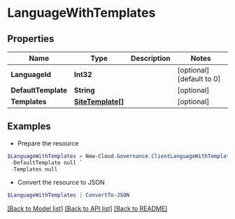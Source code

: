# LanguageWithTemplates
## Properties

Name | Type | Description | Notes
------------ | ------------- | ------------- | -------------
**LanguageId** | **Int32** |  | [optional] [default to 0]
**DefaultTemplate** | **String** |  | [optional] 
**Templates** | [**SiteTemplate[]**](SiteTemplate.md) |  | [optional] 

## Examples

- Prepare the resource
```powershell
$LanguageWithTemplates = New-Cloud.Governance.ClientLanguageWithTemplates  -LanguageId null `
 -DefaultTemplate null `
 -Templates null
```

- Convert the resource to JSON
```powershell
$LanguageWithTemplates | ConvertTo-JSON
```

[[Back to Model list]](../README.md#documentation-for-models) [[Back to API list]](../README.md#documentation-for-api-endpoints) [[Back to README]](../README.md)

